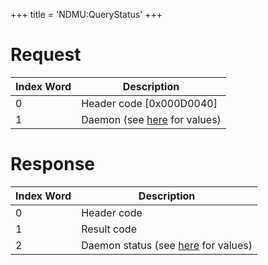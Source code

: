 +++
title = 'NDMU:QueryStatus'
+++

# Request

| Index Word | Description                                             |
|------------|---------------------------------------------------------|
| 0          | Header code \[0x000D0040\]                              |
| 1          | Daemon (see [here](NDM_Services "wikilink") for values) |

# Response

| Index Word | Description                                                    |
|------------|----------------------------------------------------------------|
| 0          | Header code                                                    |
| 1          | Result code                                                    |
| 2          | Daemon status (see [here](NDM_Services "wikilink") for values) |
